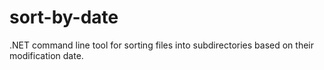 # sort-by-date
.NET command line tool for sorting files into subdirectories based on their modification date.

